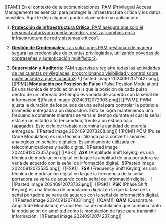 [[PAM]]
En el contexto de telecomunicaciones, PAM (Privileged Access Management) es esencial para proteger la infraestructura crítica y los datos sensibles. Aquí te dejo algunos puntos clave sobre su aplicación:

1. [**Protección de Infraestructura Crítica**: PAM asegura que solo el personal autorizado pueda acceder y realizar cambios en la infraestructura de red y sistemas críticos](https://polaridad.es/pulse-amplitude-modulation-pam-que-es-como-funciona-y-ejemplos/)[1](https://polaridad.es/pulse-amplitude-modulation-pam-que-es-como-funciona-y-ejemplos/).
    
2. [**Gestión de Credenciales**: Las soluciones PAM gestionan de manera segura las credenciales de cuentas privilegiadas, utilizando bóvedas de contraseñas y autenticación multifactor](https://www.capterra.es/glossary/945/pam-pulse-amplitude-modulation)[2](https://www.capterra.es/glossary/945/pam-pulse-amplitude-modulation).
    
3. [**Supervisión y Auditoría**: PAM supervisa y registra todas las actividades de las cuentas privilegiadas, proporcionando visibilidad y control sobre quién accede a qué y cuándo](https://www.ecured.cu/Modulaci%C3%B3n_por_amplitud_de_pulsos)[3](https://www.ecured.cu/Modulaci%C3%B3n_por_amplitud_de_pulsos).
![[Pasted image 20240912072427.png]]
[[PPM]]
**Modulación por Posición de Pulso** (Pulse Position Modulation). Es una técnica de modulación en la que la posición de cada pulso dentro de un intervalo de tiempo es variada de acuerdo con la señal de información
![[Pasted image 20240912072903.png]]
[[PWM]]
PWM ajusta la duración de los pulsos de una señal para controlar la potencia promedio entregada a un dispositivo. Esto se logra manteniendo una frecuencia constante mientras se varía el tiempo durante el cual la señal está en un estado alto (encendido) frente a un estado bajo (apagado). Este ciclo de trabajo determina la cantidad de energía entregada.
![[Pasted image 20240912073208.png]]
[[PCM]]
PCM (Pulse Code Modulation) es una técnica utilizada para convertir señales analógicas en señales digitales. Es ampliamente utilizada en telecomunicaciones y audio digital.
![[Pasted image 20240912073357.png]]
[[ASK]]
 **ASK** (Amplitude Shift Keying) es una técnica de modulación digital en la que la amplitud de una portadora se varía de acuerdo con la señal de información digital.
 ![[Pasted image 20240912073535.png]]
 [[FSK]]
  **FSK** (Frequency Shift Keying) es una técnica de modulación digital en la que la frecuencia de la señal portadora se varía de acuerdo con la señal de información digital.
  ![[Pasted image 20240912073732.png]]
 [[PSK]]
 **PSK** (Phase Shift Keying) es una técnica de modulación digital en la que la fase de la señal portadora se varía de acuerdo con la señal de información digital.
 ![[Pasted image 20240912074031.png]]
 [[QAM]]
 **QAM** (Quadrature Amplitude Modulation) es una técnica de modulación que combina tanto la modulación de amplitud como la modulación de fase para transmitir información.
 ![[Pasted image 20240912074237.png]]
 
 
 